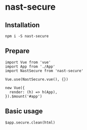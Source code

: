 # nast-secure
## Installation
```
npm i -S nast-secure
```

## Prepare
```
import Vue from 'vue'
import App from './App'
import NastSecure from 'nast-secure'

Vue.use(NastSecure.vue(), {})

new Vue({
  render: (h) => h(App),
}).$mount('#app')
```

## Basic usage
```
$app.secure.clean(html)
```